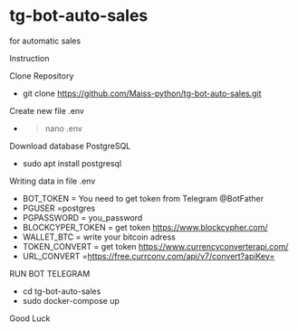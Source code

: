 # tg-bot-auto-sales
for automatic sales

Instruction 

Clone Repository
- git clone https://github.com/Maiss-python/tg-bot-auto-sales.git

Create new file .env
- > nano .env

Download database PostgreSQL
- sudo apt install postgresql

Writing data in file .env
- BOT_TOKEN = You need to get token from Telegram @BotFather
- PGUSER =postgres
- PGPASSWORD = you_password
- BLOCKCYPER_TOKEN = get token https://www.blockcypher.com/
- WALLET_BTC = write your bitcoin adress
- TOKEN_CONVERT = get token https://www.currencyconverterapi.com/
- URL_CONVERT =https://free.currconv.com/api/v7/convert?apiKey=

RUN BOT TELEGRAM 

- cd tg-bot-auto-sales
- sudo docker-compose up


Good Luck

